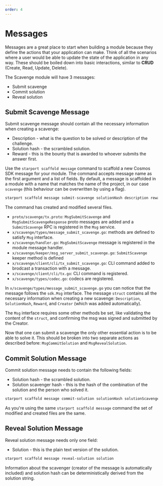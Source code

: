 ```yaml
---
order: 4
---
```


# Messages

Messages are a great place to start when building a module because they define the actions that your application can make. Think of all the scenarios where a user would be able to update the state of the application in any way. These should be boiled down into basic interactions, similar to **CRUD** (Create, Read, Update, Delete).

The Scavenge module will have 3 messages:

* Submit scavenge
* Commit solution
* Reveal solution

## Submit Scavenge Message

Submit scavenge message should contain all the necessary information when creating a scavenge:

* Description - what is the question to be solved or description of the challenge.
* Solution hash - the scrambled solution.
* Reward - this is the bounty that is awarded to whoever submits the answer first.

Use the `starport scaffold message` command to scaffold a new Cosmos SDK message for your module. The command accepts message name as the first argument and a list of fields. By default, a message is scaffolded in a module with a name that matches the name of the project, in our case `scavenge` (this behaviour can be overwritten by using a flag).

```bash
starport scaffold message submit-scavenge solutionHash description reward
```

The command has created and modified several files.

* `proto/scavenge/tx.proto`: `MsgSubmitScavenge` and `MsgSubmitScavengeResponse` proto messages are added and a `SubmitScavenge` RPC is registered in the `Msg` service.
* `x/scavenge/types/message_submit_scavenge.go`: methods are defined to satisfy `Msg` interface.
* `x/scavenge/handler.go`: `MsgSubmitScavenge` message is registered in the module message handler.
* `x/scavenge/keeper/msg_server_submit_scavenge.go`: `SubmitScavenge` keeper method is defined
* `x/scavenge/client/cli/tx_submit_scavenge.go`: CLI command added to brodcast a transaction with a message.
* `x/scavenge/client/cli/tx.go`: CLI command is registered.
* `x/scavenge/types/codec.go`: codecs are registered.

In `x/scavenge/types/message_submit_scavenge.go` you can notice that the message follows the `sdk.Msg` interface. The message `struct` contains all the necessary information when creating a new scavenge: `Description`, `SolutionHash`, `Reward`, and `Creator` (which was added automatically).

The `Msg` interface requires some other methods be set, like validating the content of the `struct`, and confirming the msg was signed and submitted by the Creator.

Now that one can submit a scavenge the only other essential action is to be able to solve it. This should be broken into two separate actions as described before: `MsgCommitSolution` and `MsgRevealSolution`.

## Commit Solution Message

Commit solution message needs to contain the following fields:

* Solution hash - the scrambled solution.
* Solution scavenger hash - this is the hash of the combination of the solution and the person who solved it.

```bash
starport scaffold message commit-solution solutionHash solutionScavengerHash
```

As you're using the same `starport scaffold message` command the set of modified and created files are the same.

## Reveal Solution Message

Reveal solution message needs only one field:

* Solution - this is the plain text version of the solution.

```bash
starport scaffold message reveal-solution solution
```

Information about the scavenger (creator of the message is automatically included) and solution hash can be deterministically derived from the solution string.
